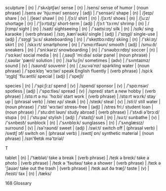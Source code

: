 sculpture | (n) | /'skʌlptʃər/
sense | (n) | /sens/
sense of humor | (noun phrase) | /sens əv 'hju:mər/
sensory | (adj) | /'sensəri/
shape | (n) | /ʃeɪp/
share | (v) | /ʃeər/
shawl | (n) | /ʃɔ:l/
shirt | (n) | /ʃɜ:rt/
shoes | (n) | /ʃu:z/
shortage | (n) | /'ʃɔ:rtɪdʒ/
short-term | (adj) | /ʃɔ:t 'tɜ:rm/
shrimp | (n) | /ʃrɪmp/
sight | (n) | /saɪt/
sightseeing | (n) | /'saɪtsi:ɪŋ/
silk | (n) | /sɪlk/
sing karaoke | (verb phrase) | /sɪŋ ,kæri'əʊki/
single | (adj) | /'sɪŋgl/
single-use | (adj) | /'sɪŋgl 'ju:s/
skateboarding | (n) | /'skeɪtbɔ:rdɪŋ/
skiing | (n) | /'ski:ɪŋ/
skirt | (n) | /skɜ:rt/
smartphone | (n) | /'smɑ:rtfəʊn/
smooth | (adj) | /smu:ð/
sneakers | (n) | /'sni:kərz/
snowboarding | (n) | /'snəʊbɔ:rdɪŋ/
soccer | (n) | /'sɑ:kər/
social media | (n) | /,səʊʃl 'mi:diə/
solar panel | (noun phrase) | /,səʊlər 'pænl/
solution | (n) | /sə'lu:ʃn/
sometimes | (adv) | /'sʌmtaɪmz/
sound | (v) | /saʊnd/
souvenir | (n) | /,su:və'nɪr/
sparkling water | (noun phrase) | /'spɑ:klɪŋ 'wɔ:tər/
speak English fluently | (verb phrase) | /spi:k 'ɪŋglɪʃ 'flu:əntli/
special | (adj) | /'speʃl/

species | (n) | /'spi:ʃi:z/
spend | (v) | /spend/
sponsor | (v) | /'spɑ:nsər/
spotless | (adj) | /'spɑ:tləs/
spread | (v) | /spred/
start a new hobby | (verb phrase) | /stɑ:rt ə nu: 'hɑ:bi/
start work | (verb phrase) | /stɑ:rt wɜ:rk/
stay up | (phrasal verb) | /steɪ ʌp/
steak | (n) | /steɪk/
steal | (v) | /sti:l/
still water | (noun phrase) | /'stɪl 'wɔ:tər/
stress-free | (adj) | /stres fri:/
student loan | (noun phrase) | /'stu:dnt ləʊn/
study abroad | (verb phrase) | /'stʌdi ə'brɔ:d/
stupa | (n) | /'stu:pə/
stylish | (adj) | /'staɪlɪʃ/
suit | (n) | /su:t/
sunbathe | (v) | /'sʌnbeɪð/
sunblock | (n) | /'sʌnblɑ:k/
sunglasses | (n) | /'sʌnglæsɪz/
surround | (v) | /sə'raʊnd/
sweet | (adj) | /swi:t/
switch off | (phrasal verb) | /swɪtʃ ɔf/
switch on | (phrasal verb) | /swɪtʃ ɒn/
synthetic material | (noun phrase) | /sɪn'θetɪk mə'tɪriəl/

T

tablet | (n) | /'tæblət/
take a break | (verb phrase) | /teɪk ə breɪk/
take a photo | (verb phrase) | /teɪk ə 'fəʊtəʊ/
take a shower | (verb phrase) | /teɪk ə 'ʃaʊər/
take out the trash | (verb phrase) | /teɪk aʊt ðə træʃ/
taste | (v) | /teɪst/
tax | (n) | /tæks/

168 Glossary